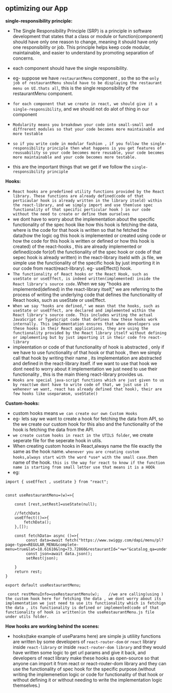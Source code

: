 ## optimizing our App

**single-responsibility principle:**
- The Single Responsibility Principle (SRP) is a principle in software development that states that a class or module or function(component) should have only one reason to change, meaning it should have only one responsibility or job. This principle helps keep code modular, maintainable, and easier to understand by promoting separation of concerns.
- each component should have the single responsibility.
- eg- suppose we have `restaurantMenu` component , so the so the `only job of restaurantMenu should have to be displaying the restaurant menu on UI.thats all`, this is the single responsibility of the restaurantMenu component.
- `for each component that we create in react, we should give it a single-responsibility`, and we should not do alot of thing in our component


- `Modularity means you breakdown your code into small-small and diffrerent modules so that your code becomes more maintainable and more testable`
- `so if you write code in modular fashion , if you follow the single-responsibility principle then what happens is you get features of reusuability so your code becomes more reusable, your code becomes more maintainable and your code becomes more testable.`
- this are the important things that we get if we follow the `single-responsibility principle`


**Hooks:**
- `React hooks are predefined utility functions provided by the React library. These functions are already defined(code of that perticaular hook is already written in the library itseld) within the react-library, and we simply import and use them(use spec functionality of that specific perticular hook ) in our code without the need to create or define them ourselves`
- we dont have to worry about the implementation about the specific functionality of the spec hook like how this hook is fetching the data, where is the code for that hook is written so that he fetched the data(how the logic og this hook is implemented or created using code or how the code for this hook is written or defined or how this hook is created) of the react-hooks , this are already implemented or defined(code for(of) the functionality of the spec hook or code of that sepec hook is already written) in the react-library itseld with .js file, we simple use the functionality of the specific hook by just importing it in our code from react(react-library). eg- useEffect() hook.
- `The functionality of React hooks or the React Hook, such as useState or useEffect, is indeed written(implemented) inside the React library's source code.`When we say "hooks are implemented(defined) in the react-library itself," we are referring to the process of writing the underlying code that defines the functionality of React hooks, such as useState or useEffect. 
- `When we say "hooks are defined," we mean that the hooks, such as useState or useEffect, are declared and implemented within the React library's source code. This includes writing the actual JavaScript or TypeScript code that defines how these hooks work internally. This implementation ensures that when developers use these hooks in their React applications, they are using the functionality provided by the React library itself without defining or implementing but by just importing it in their code fro react-library`
- impleentation  or code of that functionality of hook is abstracted , only if we have to use functionality of that hook or that hook , then we simply call that hook by writing their name , its implementation are abstracted and defined in the react-library itself. if we want to use that hook we dont need to worry about it implementation we just need to use their functionality , this is the main thieng react-library provides us.
- `Hooks are special java-script functions which are just given to us by react(we dont have to write code of that, we just use it wehenevr we want, react has already defined that hook), their are few hooks like useparamsm, useState()`

**Custom-hooks:**
- custom hooks means `we can create our own Custom Hooks`
- eg- lets say we want to create a hook for fetching the data from API, so the we create our custom hook for this also and the functionality of the hook is fetching the data from the API.
- `we create custom hooks in react in the UTILS folder`, we create seperate file for the seperate hook in utils.
- When creating custom hooks in React,always name the file exactly the same as the hook name.  `whenever you are creating custom hooks,always start with the word *use* with the small case.`then name of the hook. `this is the way for react to know if the function name is starting from small letter use that means it is a HOOk`
- eg:
```
import { useEffect , useState } from "react";


const useRestaurantMenu=(w)=>{

    const [rest,setRest]=useState(null);

    //fetchData
    useEffect(()=>{
        fetchData();
    },[]);

    const fetchData= async ()=>{
         const data=await fetch("https://www.swiggy.com/dapi/menu/pl?page-type=REGULAR_MENU&complete-menu=true&lat=18.61610&lng=73.72860&restaurantId="+w+"&catalog_qa=undefined&submitAction=ENTER");
         const json=await data.json();
         setRest(json);

    }
    return rest;
}

export default useRestaurantMenu;

```

```
 const restMenuInfo=useRestaurantMenu(w);    //we are calling(using ) the custom hook here for fetching the data , we dont worry about its implementation we just need to use its functionality which is fetchign the data , its functionality is defined or implemented(code of that functionality of hook is written)in the useRestaurantMenu.js file under utils folder.
```

**How hooks are working behind the scenes:**
- hooks(take example of useParams here) are simple js utiliity functions are written by some developers of `react-router-dom` or `react` library inside `react-library` or inside `react-router-dom library` and they would have written some logic to get url params and give it back, and developers of react library make these hooks as open-source so that anyone can import it from react or react-router-dom library and they can use the functionality of spec hook for the specific purpose.(without  writing the implemenetion logic  or code  for functionality of  that hook or without defining it or without needing to write the implementation logic themselves.)


